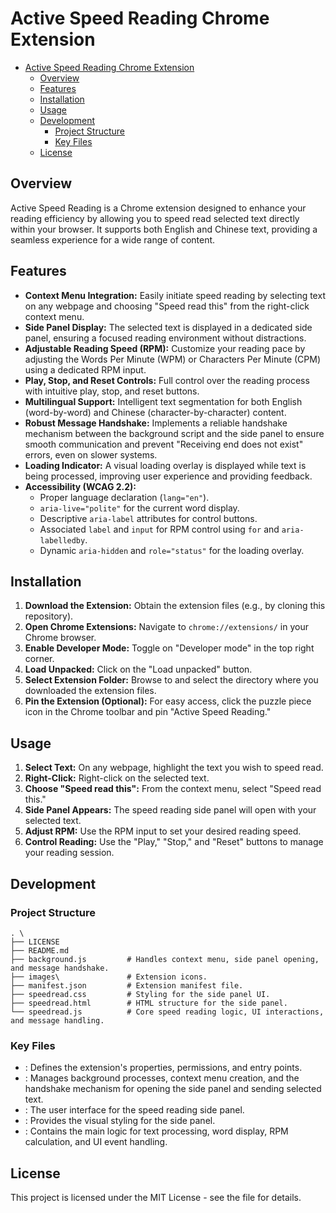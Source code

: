 # Active Speed Reading Chrome Extension

- [Active Speed Reading Chrome Extension](#active-speed-reading-chrome-extension)
  - [Overview](#overview)
  - [Features](#features)
  - [Installation](#installation)
  - [Usage](#usage)
  - [Development](#development)
    - [Project Structure](#project-structure)
    - [Key Files](#key-files)
  - [License](#license)

## Overview

Active Speed Reading is a Chrome extension designed to enhance your reading efficiency by allowing you to speed read selected text directly within your browser. It supports both English and Chinese text, providing a seamless experience for a wide range of content.

## Features

*   **Context Menu Integration:** Easily initiate speed reading by selecting text on any webpage and choosing "Speed read this" from the right-click context menu.
*   **Side Panel Display:** The selected text is displayed in a dedicated side panel, ensuring a focused reading environment without distractions.
*   **Adjustable Reading Speed (RPM):** Customize your reading pace by adjusting the Words Per Minute (WPM) or Characters Per Minute (CPM) using a dedicated RPM input.
*   **Play, Stop, and Reset Controls:** Full control over the reading process with intuitive play, stop, and reset buttons.
*   **Multilingual Support:** Intelligent text segmentation for both English (word-by-word) and Chinese (character-by-character) content.
*   **Robust Message Handshake:** Implements a reliable handshake mechanism between the background script and the side panel to ensure smooth communication and prevent "Receiving end does not exist" errors, even on slower systems.
*   **Loading Indicator:** A visual loading overlay is displayed while text is being processed, improving user experience and providing feedback.
*   **Accessibility (WCAG 2.2):**
    *   Proper language declaration (`lang="en"`).
    *   `aria-live="polite"` for the current word display.
    *   Descriptive `aria-label` attributes for control buttons.
    *   Associated `label` and `input` for RPM control using `for` and `aria-labelledby`.
    *   Dynamic `aria-hidden` and `role="status"` for the loading overlay.

## Installation

1.  **Download the Extension:** Obtain the extension files (e.g., by cloning this repository).
2.  **Open Chrome Extensions:** Navigate to `chrome://extensions/` in your Chrome browser.
3.  **Enable Developer Mode:** Toggle on "Developer mode" in the top right corner.
4.  **Load Unpacked:** Click on the "Load unpacked" button.
5.  **Select Extension Folder:** Browse to and select the directory where you downloaded the extension files.
6.  **Pin the Extension (Optional):** For easy access, click the puzzle piece icon in the Chrome toolbar and pin "Active Speed Reading."

## Usage

1.  **Select Text:** On any webpage, highlight the text you wish to speed read.
2.  **Right-Click:** Right-click on the selected text.
3.  **Choose "Speed read this":** From the context menu, select "Speed read this."
4.  **Side Panel Appears:** The speed reading side panel will open with your selected text.
5.  **Adjust RPM:** Use the RPM input to set your desired reading speed.
6.  **Control Reading:** Use the "Play," "Stop," and "Reset" buttons to manage your reading session.

## Development

### Project Structure

```
. \
├── LICENSE
├── README.md
├── background.js         # Handles context menu, side panel opening, and message handshake.
├── images\               # Extension icons.
├── manifest.json         # Extension manifest file.
├── speedread.css         # Styling for the side panel UI.
├── speedread.html        # HTML structure for the side panel.
└── speedread.js          # Core speed reading logic, UI interactions, and message handling.
```

### Key Files

*   <mcfile name="manifest.json" path="c:\projects\speed_reading\manifest.json"></mcfile>: Defines the extension's properties, permissions, and entry points.
*   <mcfile name="background.js" path="c:\projects\speed_reading\background.js"></mcfile>: Manages background processes, context menu creation, and the handshake mechanism for opening the side panel and sending selected text.
*   <mcfile name="speedread.html" path="c:\projects\speed_reading\speedread.html"></mcfile>: The user interface for the speed reading side panel.
*   <mcfile name="speedread.css" path="c:\projects\speed_reading\speedread.css"></mcfile>: Provides the visual styling for the side panel.
*   <mcfile name="speedread.js" path="c:\projects\speed_reading\speedread.js"></mcfile>: Contains the main logic for text processing, word display, RPM calculation, and UI event handling.

## License

This project is licensed under the MIT License - see the <mcfile name="LICENSE" path="c:\projects\speed_reading\LICENSE"></mcfile> file for details.